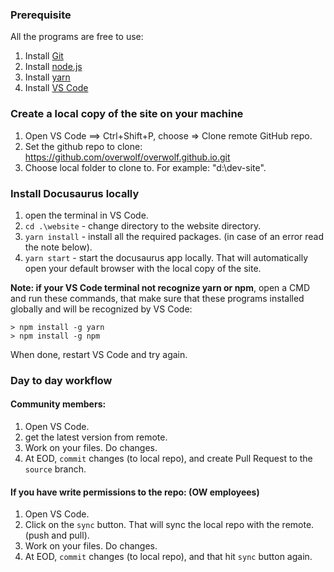 ### Prerequisite  

All the programs are free to use:

1. Install [Git](https://git-scm.com/downloads)
2. Install [node.js](https://nodejs.org/en/)
3. Install [yarn](https://yarnpkg.com/lang/en/docs/install/)
4. Install [VS Code](https://code.visualstudio.com/)

### Create a local copy of the site on your machine

1. Open VS Code ==> Ctrl+Shift+P, choose => Clone remote GitHub repo.
2. Set the github repo to clone: https://github.com/overwolf/overwolf.github.io.git
3. Choose local folder to clone to. For example: "d:\dev-site".

### Install Docusaurus locally

1. open the terminal in VS Code.
2. `cd .\website` - change directory to the website directory.
3. `yarn install` - install all the required packages. (in case of an error read the note below). 
4. `yarn start` - start the docusaurus app locally. That will automatically open your default browser with the local copy of the site.

**Note: if your VS Code terminal not recognize yarn or npm**, open a CMD and run these commands, that make sure that these programs installed globally and will be recognized by VS Code: 

```
> npm install -g yarn
> npm install -g npm
```

When done, restart VS Code and try again.

### Day to day workflow

#### Community members:

1. Open VS Code.
2. get the latest version from remote.
3. Work on your files. Do changes.
4. At EOD, `commit` changes (to local repo), and create Pull Request to the `source` branch.

#### If you have write permissions to the repo: (OW employees)

1. Open VS Code.
2. Click on the `sync` button. That will sync the local repo with the remote. (push and pull).
3. Work on your files. Do changes.
4. At EOD, `commit` changes (to local repo), and that hit `sync` button again.
